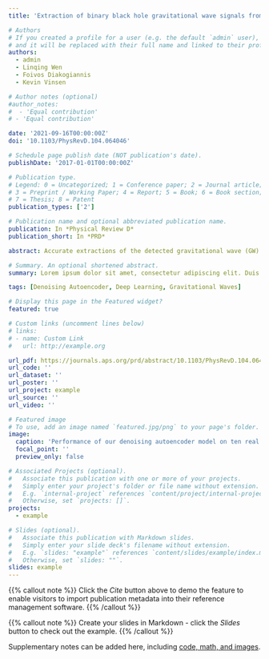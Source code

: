 ```yaml
---
title: 'Extraction of binary black hole gravitational wave signals from detector data using deep learning'

# Authors
# If you created a profile for a user (e.g. the default `admin` user), write the username (folder name) here
# and it will be replaced with their full name and linked to their profile.
authors:
  - admin
  - Linqing Wen
  - Foivos Diakogiannis
  - Kevin Vinsen

# Author notes (optional)
#author_notes:
#  - 'Equal contribution'
# - 'Equal contribution'

date: '2021-09-16T00:00:00Z'
doi: '10.1103/PhysRevD.104.064046'

# Schedule page publish date (NOT publication's date).
publishDate: '2017-01-01T00:00:00Z'

# Publication type.
# Legend: 0 = Uncategorized; 1 = Conference paper; 2 = Journal article;
# 3 = Preprint / Working Paper; 4 = Report; 5 = Book; 6 = Book section;
# 7 = Thesis; 8 = Patent
publication_types: ['2']

# Publication name and optional abbreviated publication name.
publication: In *Physical Review D*
publication_short: In *PRD*

abstract: Accurate extractions of the detected gravitational wave (GW) signal waveforms are essential to validate a detection and to probe the astrophysics behind the sources producing the GWs. This however could be difficult in realistic scenarios where the signals detected by existing GW detectors could be contaminated with nonstationary and non-Gaussian noise. While the performance of existing waveform extraction methods are optimal, they are not fast enough for online application, which is important for multimessenger astronomy. In this paper, we demonstrate that a deep learning architecture consisting of convolutional neural network and bidirectional long short-term memory components can be used to extract binary black hole (BBH) GW waveforms from realistic noise in a few milliseconds. We have tested our network systematically on injected GW signals, with component masses uniformly distributed in the range of 10 to 80 solar mass, on Gaussian noise and Laser Interferometer Gravitational Wave Observatory (LIGO) detector noise. We find that our model can extract GW waveforms with overlaps of more than 0.95 with pure numerical relativity templates for signals with signal-to-noise ratio greater than six and is also robust against interfering “glitches”. We then apply our model to all ten detected BBH events from LIGO-Virgo’s first (O1) and second (O2) observation runs, obtaining ≥ 0.97 overlaps for all ten extracted BBH waveforms with the corresponding pure templates. We discuss the implication of our result and its future applications to GW localization and mass estimation.

# Summary. An optional shortened abstract.
summary: Lorem ipsum dolor sit amet, consectetur adipiscing elit. Duis posuere tellus ac convallis placerat. Proin tincidunt magna sed ex sollicitudin condimentum.

tags: [Denoising Autoencoder, Deep Learning, Gravitational Waves] 

# Display this page in the Featured widget?
featured: true

# Custom links (uncomment lines below)
# links:
# - name: Custom Link
#   url: http://example.org

url_pdf: https://journals.aps.org/prd/abstract/10.1103/PhysRevD.104.064046p
url_code: ''
url_dataset: ''
url_poster: ''
url_project: example
url_source: ''
url_video: ''

# Featured image
# To use, add an image named `featured.jpg/png` to your page's folder.
image:
  caption: 'Performance of our denoising autoencoder model on ten real binary black hole events detected by LIGO.'
  focal_point: ''
  preview_only: false

# Associated Projects (optional).
#   Associate this publication with one or more of your projects.
#   Simply enter your project's folder or file name without extension.
#   E.g. `internal-project` references `content/project/internal-project/index.md`.
#   Otherwise, set `projects: []`.
projects:
  - example

# Slides (optional).
#   Associate this publication with Markdown slides.
#   Simply enter your slide deck's filename without extension.
#   E.g. `slides: "example"` references `content/slides/example/index.md`.
#   Otherwise, set `slides: ""`.
slides: example
---
```


{{% callout note %}}
Click the _Cite_ button above to demo the feature to enable visitors to import publication metadata into their reference management software.
{{% /callout %}}

{{% callout note %}}
Create your slides in Markdown - click the _Slides_ button to check out the example.
{{% /callout %}}

Supplementary notes can be added here, including [code, math, and images](https://wowchemy.com/docs/writing-markdown-latex/).
